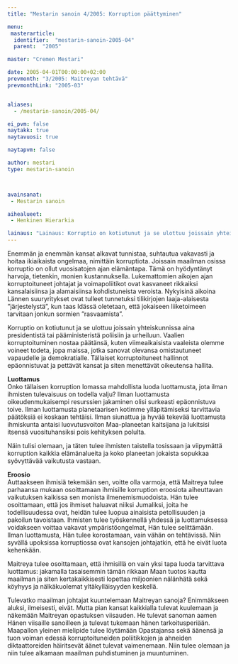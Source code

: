 ```yaml
---
title: "Mestarin sanoin 4/2005: Korruption päättyminen"

menu:
 masterarticle:
  identifier:  "mestarin-sanoin-2005-04"
  parent:  "2005"

master: "Cremen Mestari"

date: 2005-04-01T00:00:00+02:00
prevmonth: "3/2005: Maitreyan tehtävä"
prevmonthLink: "2005-03"


aliases:
  - /mestarin-sanoin/2005-04/

ei_pvm: false
naytakk: true
naytavuosi: true

naytapvm: false

author: mestari
type: mestarin-sanoin



avainsanat:
 - Mestarin sanoin

aihealueet:
 - Henkinen Hierarkia

lainaus: "Lainaus: Korruptio on kotiutunut ja se ulottuu joissain yhteiskunnissa aina presidentistä tai pääministeristä poliisiin ja urheiluun. Vaalien korruptoituminen nostaa päätänsä, kuten viimeaikaisista vaaleista olemme voineet todeta, jopa maissa, jotka sanovat olevansa omistautuneet vapaudelle ja demokratialle. Tällaiset korruptoituneet hallinnot epäonnistuvat ja pettävät kansat ja siten menettävät oikeutensa hallita."
---
```

<p>Enemmän ja enemmän kansat alkavat tunnistaa, suhtautua vakavasti ja hoitaa ikiaikaista ongelmaa, nimittäin korruptiota. Joissain maailman osissa korruptio on ollut vuosisatojen ajan elämäntapa. Tämä on hyödyntänyt harvoja, tietenkin, monien kustannuksella. Lukemattomien aikojen ajan korruptoituneet johtajat ja voimapoliitikot ovat kasvaneet rikkaiksi kansalaisiinsa ja alamaisiinsa kohdistuneista veroista. Nykyisinä aikoina Lännen suuryritykset ovat tulleet tunnetuksi tilikirjojen laaja-alaisesta ”järjestelystä”, kun taas Idässä oletetaan, että jokaiseen liiketoimeen tarvitaan jonkun sormien ”rasvaamista”.</p>
<p>Korruptio on kotiutunut ja se ulottuu joissain yhteiskunnissa aina presidentistä tai pääministeristä poliisiin ja urheiluun. Vaalien korruptoituminen nostaa päätänsä, kuten viimeaikaisista vaaleista olemme voineet todeta, jopa maissa, jotka sanovat olevansa omistautuneet vapaudelle ja demokratialle. Tällaiset korruptoituneet hallinnot epäonnistuvat ja pettävät kansat ja siten menettävät oikeutensa hallita.</p>
<p><strong>Luottamus</strong><br>
Onko tällaisen korruption lomassa mahdollista luoda luottamusta, jota ilman ihmisten tulevaisuus on todella valju? Ilman luottamusta oikeudenmukaisempi resurssien jakaminen olisi surkeasti epäonnistuva toive. Ilman luottamusta planetaarisen kotimme ylläpitämiseksi tarvittavia päätöksiä ei koskaan tehtäisi. Ilman siunattua ja hyvää tekevää luottamusta ihmiskunta antaisi luovutusvoiton Maa-planeetan kaitsijana ja lukitsisi itsensä vuosituhansiksi pois kehityksen polulta.</p>
<p>Näin tulisi olemaan, ja täten tulee ihmisten taistella tosissaan ja viipymättä korruption kaikkia elämänalueita ja koko planeetan jokaista sopukkaa syövyttävää vaikutusta vastaan.</p>
<p><strong>Eroosio</strong><br>
Auttaakseen ihmisiä tekemään sen, voitte olla varmoja, että Maitreya tulee parhaansa mukaan osoittamaan ihmisille korruption eroosiota aiheuttavan vaikutuksen kaikissa sen monista ilmenemismuodoista. Hän tulee osoittamaan, että jos ihmiset haluavat niiksi Jumaliksi, joita he todellisuudessa ovat, heidän tulee luopua ainaisista petollisuuden ja pakoilun tavoistaan. Ihmisten tulee työskennellä yhdessä ja luottamuksessa voidakseen voittaa vakavat ympäristöongelmat, Hän tulee selittämään. Ilman luottamusta, Hän tulee korostamaan, vain vähän on tehtävissä. Niin syvällä upoksissa korruptiossa ovat kansojen johtajatkin, että he eivät luota kehenkään.</p>
<p>Maitreya tulee osoittamaan, että ihmisillä on vain yksi tapa luoda tarvittava luottamus: jakamalla tasaisemmin tämän rikkaan Maan tuotos kautta maailman ja siten kertakaikkisesti lopettaa miljoonien nälänhätä sekä köyhyys ja nälkäkuolemat yltäkylläisyyden keskellä.</p>
<p>Tulevatko maailman johtajat kuuntelemaan Maitreyan sanoja? Enimmäkseen aluksi, ilmeisesti, eivät. Mutta pian kansat kaikkialla tulevat kuulemaan ja näkemään Maitreyan opastuksen viisauden. He tulevat sanoman aamen Hänen viisaille sanoilleen ja tulevat tukemaan hänen tarkoitusperiään. Maapallon yleinen mielipide tulee löytämään Opastajansa sekä äänensä ja tuon voiman edessä korruptoituneiden poliitikkojen ja ahneiden diktaattoreiden häiritsevät äänet tulevat vaimenemaan. Niin tulee olemaan ja niin tulee alkamaan maailman puhdistuminen ja muuntuminen.<br>
</p>